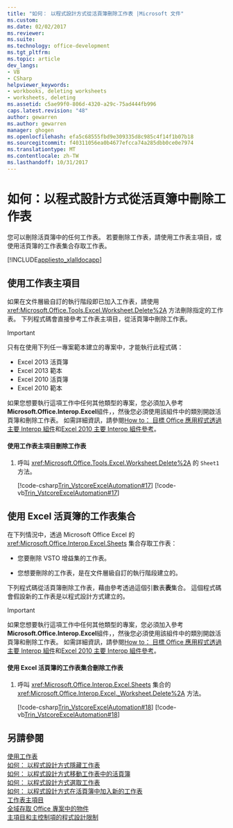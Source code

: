 ```yaml
---
title: "如何： 以程式設計方式從活頁簿刪除工作表 |Microsoft 文件"
ms.custom: 
ms.date: 02/02/2017
ms.reviewer: 
ms.suite: 
ms.technology: office-development
ms.tgt_pltfrm: 
ms.topic: article
dev_langs:
- VB
- CSharp
helpviewer_keywords:
- workbooks, deleting worksheets
- worksheets, deleting
ms.assetid: c5ae99f0-806d-4320-a29c-75ad444fb996
caps.latest.revision: "48"
author: gewarren
ms.author: gewarren
manager: ghogen
ms.openlocfilehash: efa5c68555fbd9e309335d8c985c4f14f1b07b18
ms.sourcegitcommit: f40311056ea0b4677efcca74a285dbb0ce0e7974
ms.translationtype: MT
ms.contentlocale: zh-TW
ms.lasthandoff: 10/31/2017
---
```

# <a name="how-to-programmatically-delete-worksheets-from-workbooks"></a>如何：以程式設計方式從活頁簿中刪除工作表
  您可以刪除活頁簿中的任何工作表。 若要刪除工作表，請使用工作表主項目，或使用活頁簿的工作表集合存取工作表。  
  
 [!INCLUDE[appliesto_xlalldocapp](../vsto/includes/appliesto-xlalldocapp-md.md)]  
  
## <a name="using-the-worksheet-host-item"></a>使用工作表主項目  
 如果在文件層級自訂的執行階段即已加入工作表，請使用 <xref:Microsoft.Office.Tools.Excel.Worksheet.Delete%2A> 方法刪除指定的工作表。 下列程式碼會直接參考工作表主項目，從活頁簿中刪除工作表。  
  
> [!IMPORTANT]  
>  只有在使用下列任一專案範本建立的專案中，才能執行此程式碼：  
>   
>  -   Excel 2013 活頁簿  
> -   Excel 2013 範本  
> -   Excel 2010 活頁簿  
> -   Excel 2010 範本  
>   
>  如果您想要執行這項工作中任何其他類型的專案，您必須加入參考**Microsoft.Office.Interop.Excel**組件，，然後您必須使用該組件中的類別開啟活頁簿和刪除工作表。 如需詳細資訊，請參閱[How to： 目標 Office 應用程式透過主要 Interop 組件](../vsto/how-to-target-office-applications-through-primary-interop-assemblies.md)和[Excel 2010 主要 Interop 組件參考](http://go.microsoft.com/fwlink/?LinkId=189585)。  
  
#### <a name="to-delete-a-worksheet-by-using-a-worksheet-host-item"></a>使用工作表主項目刪除工作表  
  
1.  呼叫 <xref:Microsoft.Office.Tools.Excel.Worksheet.Delete%2A> 的 `Sheet1` 方法。  
  
     [!code-csharp[Trin_VstcoreExcelAutomation#17](../vsto/codesnippet/CSharp/Trin_VstcoreExcelAutomationCS/Sheet1.cs#17)]
     [!code-vb[Trin_VstcoreExcelAutomation#17](../vsto/codesnippet/VisualBasic/Trin_VstcoreExcelAutomation/Sheet1.vb#17)]  
  
## <a name="using-the-sheets-collection-of-the-excel-workbook"></a>使用 Excel 活頁簿的工作表集合  
 在下列情況中，透過 Microsoft Office Excel 的 <xref:Microsoft.Office.Interop.Excel.Sheets> 集合存取工作表：  
  
-   您要刪除 VSTO 增益集的工作表。  
  
-   您想要刪除的工作表，是在文件層級自訂的執行階段建立的。  
  
 下列程式碼從活頁簿刪除工作表，藉由參考透過這個引數表**表**集合。 這個程式碼會假設新的工作表是以程式設計方式建立的。  
  
> [!IMPORTANT]  
>  如果您想要執行這項工作中任何其他類型的專案，您必須加入參考**Microsoft.Office.Interop.Excel**組件，，然後您必須使用該組件中的類別開啟活頁簿和刪除工作表。 如需詳細資訊，請參閱[How to： 目標 Office 應用程式透過主要 Interop 組件](../vsto/how-to-target-office-applications-through-primary-interop-assemblies.md)和[Excel 2010 主要 Interop 組件參考](http://go.microsoft.com/fwlink/?LinkId=189585)。  
  
#### <a name="to-delete-a-worksheet-by-using-the-sheets-collection-of-the-excel-workbook"></a>使用 Excel 活頁簿的工作表集合刪除工作表  
  
1.  呼叫 <xref:Microsoft.Office.Interop.Excel.Sheets> 集合的 <xref:Microsoft.Office.Interop.Excel._Worksheet.Delete%2A> 方法。  
  
     [!code-csharp[Trin_VstcoreExcelAutomation#18](../vsto/codesnippet/CSharp/Trin_VstcoreExcelAutomationCS/Sheet1.cs#18)]
     [!code-vb[Trin_VstcoreExcelAutomation#18](../vsto/codesnippet/VisualBasic/Trin_VstcoreExcelAutomation/Sheet1.vb#18)]  
  
## <a name="see-also"></a>另請參閱  
 [使用工作表](../vsto/working-with-worksheets.md)   
 [如何： 以程式設計方式隱藏工作表](../vsto/how-to-programmatically-hide-worksheets.md)   
 [如何： 以程式設計方式移動工作表中的活頁簿](../vsto/how-to-programmatically-move-worksheets-within-workbooks.md)   
 [如何： 以程式設計方式選取工作表](../vsto/how-to-programmatically-select-worksheets.md)   
 [如何： 以程式設計方式在活頁簿中加入新的工作表](../vsto/how-to-programmatically-add-new-worksheets-to-workbooks.md)   
 [工作表主項目](../vsto/worksheet-host-item.md)   
 [全域存取 Office 專案中的物件](../vsto/global-access-to-objects-in-office-projects.md)   
 [主項目和主控制項的程式設計限制](../vsto/programmatic-limitations-of-host-items-and-host-controls.md)  
  
  